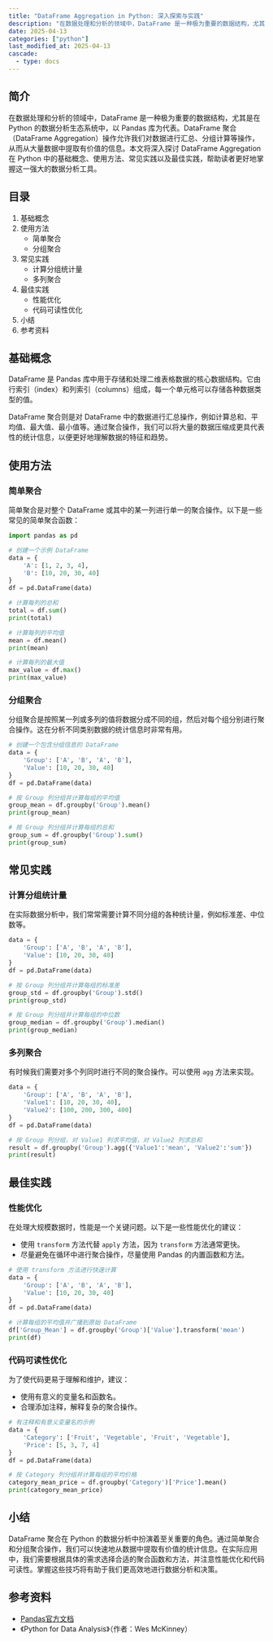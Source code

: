 ```yaml
---
title: "DataFrame Aggregation in Python: 深入探索与实践"
description: "在数据处理和分析的领域中，DataFrame 是一种极为重要的数据结构，尤其是在 Python 的数据分析生态系统中，以 Pandas 库为代表。DataFrame 聚合（DataFrame Aggregation）操作允许我们对数据进行汇总、分组计算等操作，从而从大量数据中提取有价值的信息。本文将深入探讨 DataFrame Aggregation 在 Python 中的基础概念、使用方法、常见实践以及最佳实践，帮助读者更好地掌握这一强大的数据分析工具。"
date: 2025-04-13
categories: ["python"]
last_modified_at: 2025-04-13
cascade:
  - type: docs
---
```



## 简介
在数据处理和分析的领域中，DataFrame 是一种极为重要的数据结构，尤其是在 Python 的数据分析生态系统中，以 Pandas 库为代表。DataFrame 聚合（DataFrame Aggregation）操作允许我们对数据进行汇总、分组计算等操作，从而从大量数据中提取有价值的信息。本文将深入探讨 DataFrame Aggregation 在 Python 中的基础概念、使用方法、常见实践以及最佳实践，帮助读者更好地掌握这一强大的数据分析工具。

<!-- more -->
## 目录
1. 基础概念
2. 使用方法
    - 简单聚合
    - 分组聚合
3. 常见实践
    - 计算分组统计量
    - 多列聚合
4. 最佳实践
    - 性能优化
    - 代码可读性优化
5. 小结
6. 参考资料

## 基础概念
DataFrame 是 Pandas 库中用于存储和处理二维表格数据的核心数据结构。它由行索引（index）和列索引（columns）组成，每一个单元格可以存储各种数据类型的值。

DataFrame 聚合则是对 DataFrame 中的数据进行汇总操作，例如计算总和、平均值、最大值、最小值等。通过聚合操作，我们可以将大量的数据压缩成更具代表性的统计信息，以便更好地理解数据的特征和趋势。

## 使用方法

### 简单聚合
简单聚合是对整个 DataFrame 或其中的某一列进行单一的聚合操作。以下是一些常见的简单聚合函数：

```python
import pandas as pd

# 创建一个示例 DataFrame
data = {
    'A': [1, 2, 3, 4],
    'B': [10, 20, 30, 40]
}
df = pd.DataFrame(data)

# 计算每列的总和
total = df.sum()
print(total)

# 计算每列的平均值
mean = df.mean()
print(mean)

# 计算每列的最大值
max_value = df.max()
print(max_value)
```

### 分组聚合
分组聚合是按照某一列或多列的值将数据分成不同的组，然后对每个组分别进行聚合操作。这在分析不同类别数据的统计信息时非常有用。

```python
# 创建一个包含分组信息的 DataFrame
data = {
    'Group': ['A', 'B', 'A', 'B'],
    'Value': [10, 20, 30, 40]
}
df = pd.DataFrame(data)

# 按 Group 列分组并计算每组的平均值
group_mean = df.groupby('Group').mean()
print(group_mean)

# 按 Group 列分组并计算每组的总和
group_sum = df.groupby('Group').sum()
print(group_sum)
```

## 常见实践

### 计算分组统计量
在实际数据分析中，我们常常需要计算不同分组的各种统计量，例如标准差、中位数等。

```python
data = {
    'Group': ['A', 'B', 'A', 'B'],
    'Value': [10, 20, 30, 40]
}
df = pd.DataFrame(data)

# 按 Group 列分组并计算每组的标准差
group_std = df.groupby('Group').std()
print(group_std)

# 按 Group 列分组并计算每组的中位数
group_median = df.groupby('Group').median()
print(group_median)
```

### 多列聚合
有时候我们需要对多个列同时进行不同的聚合操作。可以使用 `agg` 方法来实现。

```python
data = {
    'Group': ['A', 'B', 'A', 'B'],
    'Value1': [10, 20, 30, 40],
    'Value2': [100, 200, 300, 400]
}
df = pd.DataFrame(data)

# 按 Group 列分组，对 Value1 列求平均值，对 Value2 列求总和
result = df.groupby('Group').agg({'Value1':'mean', 'Value2':'sum'})
print(result)
```

## 最佳实践

### 性能优化
在处理大规模数据时，性能是一个关键问题。以下是一些性能优化的建议：
- 使用 `transform` 方法代替 `apply` 方法，因为 `transform` 方法通常更快。
- 尽量避免在循环中进行聚合操作，尽量使用 Pandas 的内置函数和方法。

```python
# 使用 transform 方法进行快速计算
data = {
    'Group': ['A', 'B', 'A', 'B'],
    'Value': [10, 20, 30, 40]
}
df = pd.DataFrame(data)

# 计算每组的平均值并广播到原始 DataFrame
df['Group_Mean'] = df.groupby('Group')['Value'].transform('mean')
print(df)
```

### 代码可读性优化
为了使代码更易于理解和维护，建议：
- 使用有意义的变量名和函数名。
- 合理添加注释，解释复杂的聚合操作。

```python
# 有注释和有意义变量名的示例
data = {
    'Category': ['Fruit', 'Vegetable', 'Fruit', 'Vegetable'],
    'Price': [5, 3, 7, 4]
}
df = pd.DataFrame(data)

# 按 Category 列分组并计算每组的平均价格
category_mean_price = df.groupby('Category')['Price'].mean()
print(category_mean_price)
```

## 小结
DataFrame 聚合在 Python 的数据分析中扮演着至关重要的角色。通过简单聚合和分组聚合操作，我们可以快速地从数据中提取有价值的统计信息。在实际应用中，我们需要根据具体的需求选择合适的聚合函数和方法，并注意性能优化和代码可读性。掌握这些技巧将有助于我们更高效地进行数据分析和决策。

## 参考资料
- [Pandas官方文档](https://pandas.pydata.org/docs/)
- 《Python for Data Analysis》（作者：Wes McKinney）